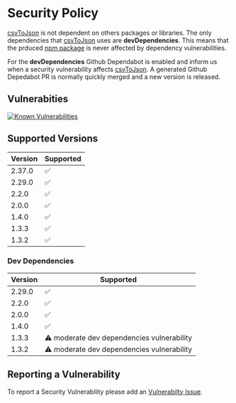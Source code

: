 # Security Policy

[csvToJson](https://github.com/iuccio/csvToJson) is not dependent on others packages or libraries. The only dependencies that [csvToJson](https://github.com/iuccio/csvToJson) uses 
are **devDependencies**.
This means that the prduced [npm package](https://www.npmjs.com/package/convert-csv-to-json) is never affected by dependency vulnerabilities.

For the **devDependencies** Github Dependabot is enabled and inform us when a security vulnerability affects [csvToJson](https://github.com/iuccio/csvToJson). 
A generated Github Depedabot PR is normally quickly merged and a new version is released.

## Vulnerabities 
[![Known Vulnerabilities](https://snyk.io/test/github/iuccio/csvToJson/badge.svg)](https://snyk.io/test/github/iuccio/csvToJson)

## Supported Versions

| Version | Supported          |
| ------- | ------------------ |
| 2.37.0  | :white_check_mark: |
| 2.29.0  | :white_check_mark: |
| 2.2.0   | :white_check_mark: |
| 2.0.0   | :white_check_mark: |
| 1.4.0   | :white_check_mark: |
| 1.3.3   | :white_check_mark: |
| 1.3.2   | :white_check_mark: |      

### Dev Dependencies

| Version | Supported          |
| ------- | ------------------ |
| 2.29.0  | :white_check_mark: |
| 2.2.0   | :white_check_mark: |
| 2.0.0   | :white_check_mark: |
| 1.4.0   | :white_check_mark: |
| 1.3.3   | :warning: moderate dev dependencies vulnerability|
| 1.3.2   | :warning: moderate dev dependencies vulnerability|  

## Reporting a Vulnerability

To report a Security Vulnerability please add an [Vulnerabilty Issue](https://github.com/iuccio/csvToJson/labels/vulnerabilty).  
